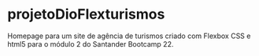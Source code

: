 # projetoDioFlexturismos
Homepage para um site de agência de turismos criado com Flexbox CSS e html5 para o módulo 2 do Santander Bootcamp 22.
